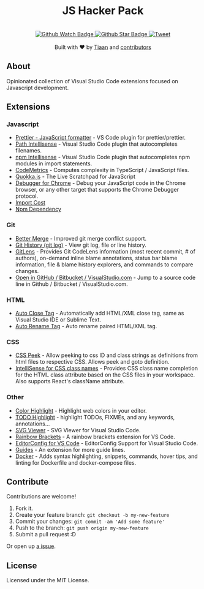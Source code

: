 <h1 align="center">JS Hacker Pack</h1>
<br>
<div align="center">
  <a href="https://github.com/tiaanduplessis/vs-code-js-hacker-pack/watchers">
    <img src="https://img.shields.io/github/watchers/tiaanduplessis/vs-code-js-hacker-pack.svg?style=social" alt="Github Watch Badge" />
  </a>
  <a href="https://github.com/tiaanduplessis/vs-code-js-hacker-pack/stargazers">
    <img src="https://img.shields.io/github/stars/tiaanduplessis/vs-code-js-hacker-pack.svg?style=social" alt="Github Star Badge" />
  </a>
  <a href="https://twitter.com/intent/tweet?text=Check%20out%20vs-code-js-hacker-pack!%20https://github.com/tiaanduplessis/vs-code-js-hacker-pack%20%F0%9F%91%8D">
    <img src="https://img.shields.io/twitter/url/https/github.com/tiaanduplessis/vs-code-js-hacker-pack.svg?style=social" alt="Tweet" />
  </a>
</div>
<br>
<div align="center">
  Built with ❤︎ by <a href="https://github.com/tiaanduplessis">Tiaan</a> and <a href="https://github.com/tiaanduplessis/vs-code-js-hacker-pack/graphs/contributors">contributors</a>
</div>

## About

Opinionated collection of Visual Studio Code extensions focused on Javascript development.

## Extensions

### Javascript

- [	Prettier - JavaScript formatter](https://marketplace.visualstudio.com/items?itemName=esbenp.prettier-vscode) - VS Code plugin for prettier/prettier.
- [Path Intellisense](https://marketplace.visualstudio.com/items?itemName=christian-kohler.path-intellisense) - Visual Studio Code plugin that autocompletes filenames.
- [npm Intellisense](https://marketplace.visualstudio.com/items?itemName=christian-kohler.npm-intellisense) - Visual Studio Code plugin that autocompletes npm modules in import statements.
- [CodeMetrics](https://marketplace.visualstudio.com/items?itemName=kisstkondoros.vscode-codemetrics) - Computes complexity in TypeScript / JavaScript files.
- [Quokka.js](https://marketplace.visualstudio.com/items?itemName=WallabyJs.quokka-vscode) - The Live Scratchpad for JavaScript
- [Debugger for Chrome](https://marketplace.visualstudio.com/items?itemName=msjsdiag.debugger-for-chrome) - Debug your JavaScript code in the Chrome browser, or any other target that supports the Chrome Debugger protocol.
- [Import Cost](https://marketplace.visualstudio.com/items?itemName=wix.vscode-import-cost)
- [Npm Dependency](https://marketplace.visualstudio.com/items?itemName=howardzuo.vscode-npm-dependency)

### Git

- [Better Merge](https://marketplace.visualstudio.com/items?itemName=pprice.better-merge) - Improved git merge conflict support.
- [Git History (git log)](https://marketplace.visualstudio.com/items?itemName=donjayamanne.githistory) - View git log, file or line history.
- [GitLens](https://marketplace.visualstudio.com/items?itemName=eamodio.gitlens) - Provides Git CodeLens information (most recent commit, # of authors), on-demand inline blame annotations, status bar blame information, file & blame history explorers, and commands to compare changes. 
- [Open in GitHub / Bitbucket / VisualStudio.com](https://marketplace.visualstudio.com/items?itemName=ziyasal.vscode-open-in-github) - Jump to a source code line in Github / Bitbucket / VisualStudio.com. 

### HTML

- [Auto Close Tag](https://marketplace.visualstudio.com/items?itemName=formulahendry.auto-close-tag) - Automatically add HTML/XML close tag, same as Visual Studio IDE or Sublime Text.
- [Auto Rename Tag](https://marketplace.visualstudio.com/items?itemName=formulahendry.auto-rename-tag) - Auto rename paired HTML/XML tag.

### CSS

- [CSS Peek](https://marketplace.visualstudio.com/items?itemName=pranaygp.vscode-css-peek) - Allow peeking to css ID and class strings as definitions from html files to respective CSS. Allows peek and goto definition.
- [IntelliSense for CSS class names](https://marketplace.visualstudio.com/items?itemName=Zignd.html-css-class-completion) - Provides CSS class name completion for the HTML class attribute based on the CSS files in your workspace. Also supports React's className attribute.

### Other

- [Color Highlight](https://marketplace.visualstudio.com/items?itemName=naumovs.color-highlight) - Highlight web colors in your editor.
- [TODO Highlight](https://marketplace.visualstudio.com/items?itemName=wayou.vscode-todo-highlight) - highlight TODOs, FIXMEs, and any keywords, annotations...
- [SVG Viewer](https://marketplace.visualstudio.com/items?itemName=cssho.vscode-svgviewer) - SVG Viewer for Visual Studio Code.
- [Rainbow Brackets](https://marketplace.visualstudio.com/items?itemName=2gua.rainbow-brackets) - A rainbow brackets extension for VS Code.
- [EditorConfig for VS Code](https://marketplace.visualstudio.com/items?itemName=EditorConfig.EditorConfig) - EditorConfig Support for Visual Studio Code.
- [Guides](https://marketplace.visualstudio.com/items?itemName=spywhere.guides) - An extension for more guide lines.
- [Docker](https://marketplace.visualstudio.com/items?itemName=PeterJausovec.vscode-docker) - Adds syntax highlighting, snippets, commands, hover tips, and linting for Dockerfile and docker-compose files.
  
## Contribute

Contributions are welcome!

1. Fork it.
2. Create your feature branch: `git checkout -b my-new-feature`
3. Commit your changes: `git commit -am 'Add some feature'`
4. Push to the branch: `git push origin my-new-feature`
5. Submit a pull request :D

Or open up [a issue](https://github.com/tiaanduplessis/vs-code-js-hacker-pack/issues).

## License

Licensed under the MIT License.
